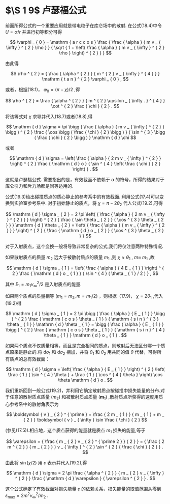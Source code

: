 # $\S 1 9$ 卢瑟福公式

前面所得公式的一个重要应用就是带电粒子在库仑场中的散射. 在公式(18.4)中令 $U = \alpha / r$ 并进行初等积分可得

$$
\varphi _ { 0 } = \mathrm { a r c c o s } \frac { \frac { \alpha } { m v _ { \infty } ^ { 2 } \rho } } { \sqrt { 1 + \left( \frac { \alpha } { m v _ { \infty } ^ { 2 } \rho } \right) ^ { 2 } } }
$$

由此得

$$
\rho ^ { 2 } = { \frac { \alpha ^ { 2 } } { m ^ { 2 } v _ { \infty } ^ { 4 } } } \mathrm { t a n } ^ { 2 } \varphi _ { 0 } ,
$$

或者，根据(18.1)， $\varphi _ { 0 } = ( \pi - \chi ) / 2$ ,得

$$
\rho ^ { 2 } = \frac { \alpha ^ { 2 } } { m ^ { 2 } \upsilon _ { \infty . } ^ { 4 } } \cot ^ { 2 } \frac { \chi } { 2 } .
$$

将该等式对 $\chi$ 求导并代入(18.7)或者(18.8),得

$$
\mathrm { d } \sigma = \pi \bigg ( \frac { \alpha } { m v _ { \infty } ^ { 2 } } \bigg ) ^ { 2 } \frac { \cos \bigg ( \frac { \chi } { 2 } \bigg ) } { \sin ^ { 3 } \bigg ( \frac { \chi } { 2 } \bigg ) } \mathrm { d } \chi
$$

或者

$$
\mathrm { d } \sigma = \left( \frac { \alpha } { 2 m v _ { \infty } ^ { 2 } } \right) ^ { 2 } \frac { \mathrm { d } o } { \sin ^ { 4 } \left( \frac { \chi } { 2 } \right) } .
$$

这就是卢瑟福公式. 需要指出的是，有效截面不依赖于 $\alpha$ 的符号，所得的结果对于库仑引力和斥力场都是同等适用的.

公式(19.3)给出碰撞质点的质心静止的参考系中的有效截面. 利用公式(17.4)可以变换到实验室参考系中. 对于初始静止的质点，将 $\chi = \pi - 2 \theta _ { 2 }$ 代人公式(19.2),可得

$$
\mathrm { d } \sigma _ { 2 } = 2 \pi \left( { \frac { \alpha } { 2 m v _ { \infty } ^ { 2 } } } \right) ^ { 2 } { \frac { \sin \theta _ { 2 } } { \cos ^ { 3 } \theta _ { 2 } } } \mathrm { d } \theta _ { 2 } = \left( { \frac { \alpha } { m v _ { \infty } ^ { 2 } } } \right) ^ { 2 } { \frac { \mathrm { d } o _ { 2 } } { \cos ^ { 3 } \theta _ { 2 } } }
$$

对于入射质点，这个变换一般将导致非常复杂的公式,我们将仅注意两种特殊情况.

如果散射质点的质量 $m _ { 2 }$ 远大于被散射质点的质量 $m _ { 1 }$ ,则 $\chi \approx \theta _ { 1 }$ , $m \approx$ $m _ { 1 }$ ,故

$$
\mathrm { d } \sigma _ { 1 } = \left( \frac { \alpha } { 4 E _ { 1 } } \right) ^ { 2 } \frac { \mathrm { d } o _ { 1 } } { \sin ^ { 4 } ( \theta _ { 1 } / 2 ) } ,
$$

其中 $E _ { 1 } = m _ { 1 } v _ { \infty } ^ { 2 } / 2$ 是入射质点的能量.

如果两个质点的质量相等 $( m _ { 1 } =  m _ { 2 } , m = m _ { 1 } / 2 )$ ，则根据（17.9)， $\chi = 2 \theta _ { 1 }$ ,代入(19.2)得

$$
\mathrm { d } \sigma _ { 1 } = 2 \pi \bigg ( \frac { \alpha } { E _ { 1 } } \bigg ) ^ { 2 } \frac { \mathrm { c o s } \theta _ { 1 } } { \mathrm { s i n } ^ { 3 } \theta _ { 1 } } \mathrm { d } \theta _ { 1 } = \bigg ( \frac { \alpha } { E _ { 1 } } \bigg ) ^ { 2 } \frac { \mathrm { c o s } \theta _ { 1 } } { \mathrm { s i n } ^ { 4 } \theta _ { 1 } } \mathrm { d } o _ { 1 } .
$$

如果两个质点不仅质量相等，而且是完全相同的质点，则散射后无法区分哪一个质点原来是静止的.将 $\mathrm { d } \sigma _ { 1 }$ 和 ${ \mathrm { d } } \sigma _ { 2 }$ 相加，并将 $\theta _ { 1 }$ 和 $\theta _ { 2 }$ 用共同的值 $\theta$ 代替，可得所有质点的总有效截面：

$$
\mathrm { d } \sigma = \left( \frac { \alpha } { E _ { 1 } } \right) ^ { 2 } \left( \frac { 1 } { \sin ^ { 4 } \theta } + \frac { 1 } { \cos ^ { 4 } \theta } \right) \cos \theta \mathrm { d } o .
$$

我们重新回到一般公式(19.2)，并利用它确定散射质点按碰撞中损失能量的分布.对于任意的散射质点质量 $\left( { { m _ { 2 } } } \right)$ 和被散射质点质量 $\left( \boldsymbol { m } _ { 1 } \right)$ ,散射质点所获得的速度用质心参考系中的散射角表示为

$$
\boldsymbol { v } _ { 2 } ^ { \prime } = \frac { 2 m _ { 1 } } { m _ { 1 } + m _ { 2 } } \boldsymbol { v } _ { \infty } \sin \frac { \chi } { 2 }
$$

(参见(17.5)).相应地，这个质点获得的能量就是质点 $m _ { 1 }$ 损失的能量,等于

$$
\varepsilon = { \frac { m _ { 2 } v _ { 2 } ^ { \prime 2 } } { 2 } } = { \frac { 2 m ^ { 2 } } { m _ { 2 } } } v _ { \infty } ^ { 2 } \sin ^ { 2 } { \frac { \chi } { 2 } } .
$$

由此将 $\sin ( \chi / 2 )$ 用 $\varepsilon$ 表示并代入(19.2),得

$$
\mathrm { d } \sigma = 2 \pi \frac { \alpha ^ { 2 } } { m _ { 2 } v _ { \infty } ^ { 2 } } \frac { \mathrm { d } \varepsilon } { \varepsilon ^ { 2 } } .
$$

这个公式确定了有效截面对损失能量 $\varepsilon$ 的依赖关系，损失能量的取值范围从零到 $\varepsilon _ { \mathrm { m a x } } = 2 m ^ { 2 } v _ { \infty } ^ { 2 } / m _ { 2 }$ .
